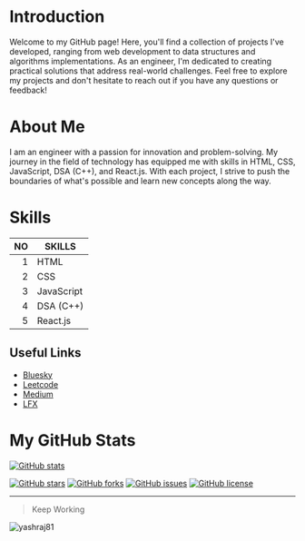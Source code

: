 # Introduction
Welcome to my GitHub page! Here, you'll find a collection of projects I've developed, ranging from web development to data structures and algorithms implementations. As an engineer, I'm dedicated to creating practical solutions that address real-world challenges. Feel free to explore my projects and don't hesitate to reach out if you have any questions or feedback!

# About Me
I am an engineer with a passion for innovation and problem-solving. My journey in the field of technology has equipped me with skills in HTML, CSS, JavaScript, DSA (C++), and React.js. With each project, I strive to push the boundaries of what's possible and learn new concepts along the way.

# Skills

| NO   | SKILLS       |
|-----:|--------------|
| 1    | HTML         |
| 2    | CSS          |
| 3    | JavaScript   |
| 4    | DSA (C++)    |
| 5    | React.js     |


## Useful Links
- [Bluesky](https://bsky.app/profile/yashrajdhamale.bsky.social)
- [Leetcode](https://leetcode.com/yashrajdhamale/)
- [Medium](https://yashrajdhamale.medium.com/)
- [LFX](https://openprofile.dev/profile/yashrajdhamale)

# My GitHub Stats

[![GitHub stats](https://img.shields.io/badge/dynamic/json?label=GitHub%20Stats&query=%24.total_count&url=https%3A%2F%2Fapi.github.com%2Fsearch%2Frepositories%3Fq%3Duser%3Ayourusername)](https://github.com/yourusername)

[![GitHub stars](https://img.shields.io/github/stars/yourusername/yourrepository.svg)](https://github.com/yourusername/yourrepository/stargazers)
[![GitHub forks](https://img.shields.io/github/forks/yourusername/yourrepository.svg)](https://github.com/yourusername/yourrepository/network)
[![GitHub issues](https://img.shields.io/github/issues/yourusername/yourrepository.svg)](https://github.com/yourusername/yourrepository/issues)
[![GitHub license](https://img.shields.io/github/license/yourusername/yourrepository.svg)](https://github.com/yourusername/yourrepository/blob/main/LICENSE)

---
> Keep Working
<p align="left"> <img src="https://komarev.com/ghpvc/?username=yashraj81&label=Profile%20views&color=0e75b6&style=flat" alt="yashraj81" /> </p>
